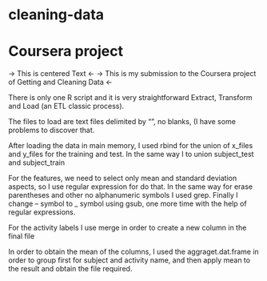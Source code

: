 # cleaning-data
# Coursera project
-> This is centered Text <-
-> This is my submission to the Coursera project of Getting and Cleaning Data <-

There is only one R script and it is very straightforward Extract, Transform and Load (an ETL classic process).

The files to load are text files delimited by “”, no blanks, (I have some problems to discover that.

After loading the data in main memory, I used rbind for the union of x_files and y_files for the training and test. In the same way I to union subject_test and subject_train

For the features, we need to select only mean and standard deviation aspects, so I use regular expression for do that. In the same way for erase parentheses and other no alphanumeric symbols I used grep. Finally I change – symbol to _ symbol using gsub, one more time with the help of regular expressions.

For the activity labels I use merge in order to create a new column in the final file 

In order to obtain the mean of the columns, I used the aggraget.dat.frame in  order to group first for subject and activity name, and then apply mean to the result and obtain the file required.

